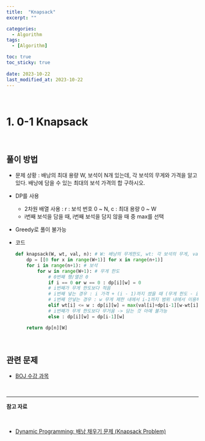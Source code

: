```yaml
---
title:  "Knapsack"
excerpt: ""

categories:
  - Algorithm
tags:
  - [Algorithm]

toc: true
toc_sticky: true
 
date: 2023-10-22
last_modified_at: 2023-10-22
---
```


<br>

# **1. 0-1 Knapsack**

<br>

## **풀이 방법**

- 문제 상황 : 배낭의 최대 용량 W, 보석이 N개 있는데, 각 보석의 무게와 가격을 알고 있다. 배낭에 담을 수 있는 최대의 보석 가격의 합 구하시오.
- DP를 사용
    - 2차원 배열 사용 : r : 보석 번호 0 ~ N, c : 최대 용량 0 ~ W
    - i번째 보석을 담을 때, i번째 보석을 담지 않을 때 중 max를 선택
- Greedy로 풀이 불가능
- 코드
    
    ```python
    def knapsack(W, wt, val, n): # W: 배낭의 무게한도, wt: 각 보석의 무게, val: 각 보석의 가격, n: 보석의 수
        dp = [[0 for x in range(W+1)] for x in range(n+1)]
        for i in range(n+1): # 보석
            for w in range(W+1): # 무게 한도
    			# 0번째 행/열은 0
                if i == 0 or w == 0 : dp[i][w] = 0
    			# i번째가 무게 한도보다 적음
    			# i번째 넣는 경우 : i 가격 + (i - 1)까지 썼을 때 (무게 한도 - i의 무게)까지의 최대 가격
    			# i번째 안넣는 경우 : w 무게 제한 내에서 i-1까지 범위 내에서 이용해서 담는 경우
                elif wt[i] <= w : dp[i][w] = max(val[i]+dp[i-1][w-wt[i]], dp[i-1][w])
    			# i번째가 무게 한도보다 무거움 -> 담는 것 아예 불가능
                else : dp[i][w] = dp[i-1][w]
    
        return dp[n][W]
    ```

<br>

## **관련 문제**

- [BOJ 수강 과목](https://www.acmicpc.net/problem/17845)

<br>

---

**참고 자료**

<br>

- [Dynamic Programming: 배낭 채우기 문제 (Knapsack Problem)](https://gsmesie692.tistory.com/113)

<br>